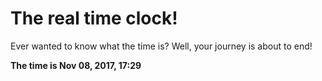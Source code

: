 # The real time clock!

Ever wanted to know what the time is? Well, your journey is about to end!

**The time is Nov 08, 2017, 17:29**